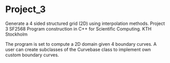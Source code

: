 # Project_3
Generate a 4 sided structured grid (2D) using interpolation methods. Project 3 SF2568 Program construction in C++ for Scientific Computing. KTH Stockholm

The program is set to compute a 2D domain given 4 boundary curves. A user can create subclasses of the Curvebase class to implement own custom boundary curves.
